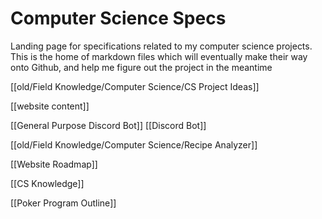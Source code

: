 # Computer Science Specs

Landing page for specifications related to my computer science projects. This is the home of markdown files which will eventually make their way onto Github, and help me figure out the project in the meantime

[[old/Field Knowledge/Computer Science/CS Project Ideas]]

[[website content]]

[[General Purpose Discord Bot]]
[[Discord Bot]]

[[old/Field Knowledge/Computer Science/Recipe Analyzer]]

[[Website Roadmap]]

[[CS Knowledge]]

[[Poker Program Outline]]
